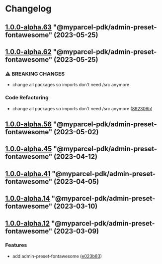 # Changelog

<!-- MONODEPLOY:BELOW -->

## [1.0.0-alpha.63](https://github/myparcelnl/js-pdk/compare/@myparcel-pdk/admin-preset-fontawesome@1.0.0-alpha.62...@myparcel-pdk/admin-preset-fontawesome@1.0.0-alpha.63) "@myparcel-pdk/admin-preset-fontawesome" (2023-05-25)




## [1.0.0-alpha.62](https://github/myparcelnl/js-pdk/compare/@myparcel-pdk/admin-preset-fontawesome@1.0.0-alpha.61...@myparcel-pdk/admin-preset-fontawesome@1.0.0-alpha.62) "@myparcel-pdk/admin-preset-fontawesome" (2023-05-25)


### ⚠ BREAKING CHANGES

* change all packages so imports don't need /src anymore

### Code Refactoring

* change all packages so imports don't need /src anymore ([892306b](https://github/myparcelnl/js-pdk/commit/892306bd3307fe8d5d011bbf6eb7654f7365347a))




## [1.0.0-alpha.56](https://github/myparcelnl/js-pdk/compare/@myparcel-pdk/admin-preset-fontawesome@1.0.0-alpha.55...@myparcel-pdk/admin-preset-fontawesome@1.0.0-alpha.56) "@myparcel-pdk/admin-preset-fontawesome" (2023-05-02)




## [1.0.0-alpha.45](https://github/myparcelnl/js-pdk/compare/@myparcel-pdk/admin-preset-fontawesome@1.0.0-alpha.44...@myparcel-pdk/admin-preset-fontawesome@1.0.0-alpha.45) "@myparcel-pdk/admin-preset-fontawesome" (2023-04-12)




## [1.0.0-alpha.41](https://github/myparcelnl/js-pdk/compare/@myparcel-pdk/admin-preset-fontawesome@1.0.0-alpha.40...@myparcel-pdk/admin-preset-fontawesome@1.0.0-alpha.41) "@myparcel-pdk/admin-preset-fontawesome" (2023-04-05)




## [1.0.0-alpha.14](https://github/myparcelnl/js-pdk/compare/@myparcel-pdk/admin-preset-fontawesome@1.0.0-alpha.13...@myparcel-pdk/admin-preset-fontawesome@1.0.0-alpha.14) "@myparcel-pdk/admin-preset-fontawesome" (2023-03-10)




## [1.0.0-alpha.12](https://github/myparcelnl/js-pdk/compare/@myparcel-pdk/admin-preset-fontawesome@1.0.0-alpha.11...@myparcel-pdk/admin-preset-fontawesome@1.0.0-alpha.12) "@myparcel-pdk/admin-preset-fontawesome" (2023-03-09)


### Features

* add admin-preset-fontawesome ([e023b83](https://github/myparcelnl/js-pdk/commit/e023b833bd1da1db62a226b7ac43675a22ca3583))


